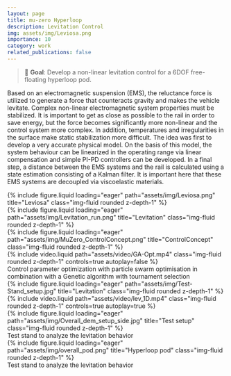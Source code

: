```yaml
---
layout: page
title: mu-zero Hyperloop
description: Levitation Control
img: assets/img/Leviosa.png
importance: 10
category: work
related_publications: false
---
```


> :dart: **Goal**: Develop a non-linear levitation control for a 6DOF free-floating hyperloop pod.

Based on an electromagnetic suspension (EMS), the reluctance force is utilized to generate a force that counteracts gravity and makes the vehicle levitate. Complex non-linear electromagnetic system properties must be stabilized.
It is important to get as close as possible to the rail in order to save energy, but the force becomes significantly more non-linear and the control system more complex. In addition, temperatures and irregularities in the surface make static stabilization more difficult.
The idea was first to develop a very accurate physical model. On the basis of this model, the system behaviour can be linearized in the operating range via linear compensation and simple PI-PD controllers can be developed.
In a final step, a distance between the EMS systems and the rail is calculated using a state estimation consisting of a Kalman filter. It is important here that these EMS systems are decoupled via viscoelastic materials.

<div class="row">
    <div class="col-sm mt-3 mt-md-0">
        {% include figure.liquid loading="eager" path="assets/img/Leviosa.png" title="Leviosa" class="img-fluid rounded z-depth-1" %}
    </div>
    <div class="col-sm mt-3 mt-md-0">
        {% include figure.liquid loading="eager" path="assets/img/Levitation_run.png" title="Levitation" class="img-fluid rounded z-depth-1" %}
    </div>
    <div class="col-sm mt-3 mt-md-0">
        {% include figure.liquid loading="eager" path="assets/img/MuZero_ControlConcept.png" title="ControlConcept" class="img-fluid rounded z-depth-1" %}
    </div>
</div>
{% include video.liquid path="assets/video/GA-Opt.mp4" class="img-fluid rounded z-depth-1" controls=true autoplay=false %} 
<div class="caption">
    Control parameter optimization with particle swarm optimisation in combination with a Genetic algorithm with tournament selection
</div>

<div class="row">
    <div class="col-sm mt-3 mt-md-0">
        {% include figure.liquid loading="eager" path="assets/img/Test-Stand_setup.jpg" title="Levitation" class="img-fluid rounded z-depth-1" %}
    </div>
    <div class="col-sm mt-3 mt-md-0">
        {% include video.liquid path="assets/video/lev_1D.mp4" class="img-fluid rounded z-depth-1" controls=true autoplay=true %}
    </div>
    <div class="col-sm mt-3 mt-md-0">
        {% include figure.liquid loading="eager" path="assets/img/Overall_dem_setup_side.jpg" title="Test setup" class="img-fluid rounded z-depth-1" %}
    </div>
</div>
<div class="caption">
    Test stand to analyze the levitation behavior
</div>

<div class="row">
    <div class="col-sm mt-3 mt-md-0">
        {% include figure.liquid loading="eager" path="assets/img/overall_pod.png" title="Hyperloop pod" class="img-fluid rounded z-depth-1" %}
    </div>
</div>

<div class="caption">
    Test stand to analyze the levitation behavior
</div>
